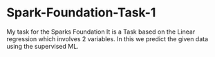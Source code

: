 # Spark-Foundation-Task-1
My task for the Sparks Foundation
It is a Task based on the Linear regression  which involves 2 variables.
In this we predict the given data using the supervised ML.
